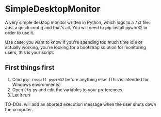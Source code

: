# SimpleDesktopMonitor
A very simple desktop monitor written in Python, which logs to a .txt file. Just a quick config and that's all. 
You will need to pip install pywin32 in order to use it.

Use case: you want to know if you're spending too much time idle or actually working, you're looking for a bootstrap solution for monitoring users, this is your script.

## First things first

1. Cmd ```pip install pywin32``` before anything else. (This is intended for Windows environments)
2. Open ```Cfg.py``` and edit the variables to your preferences.
3. Let it run

TO-DOs: will add an aborted execution message when the user shuts down the computer.
